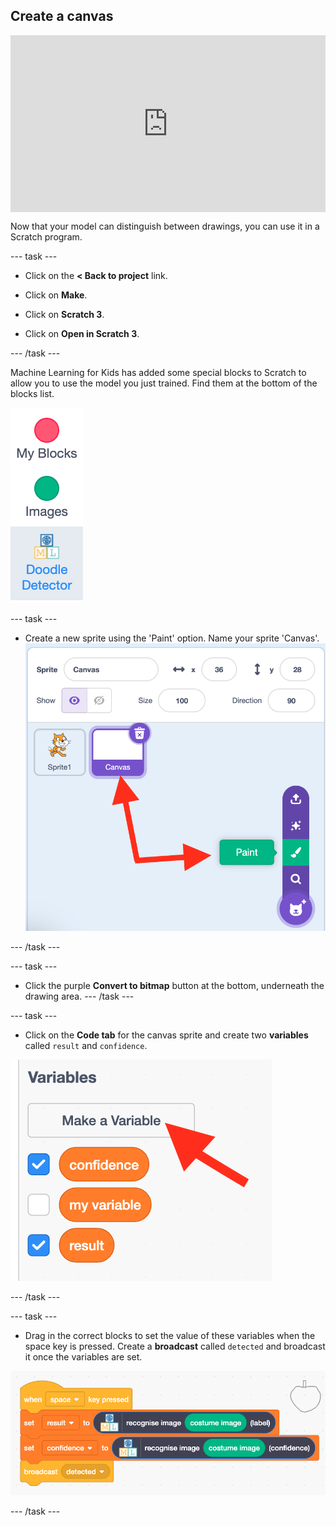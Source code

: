 ## Create a canvas

<html>
  <div style="position: relative; overflow: hidden; padding-top: 56.25%;">
    <iframe style="position: absolute; top: 0; left: 0; right: 0; width: 100%; height: 100%; border: none;" src="https://www.youtube.com/embed/rQ9M3I7769E?rel=0&cc_load_policy=1" allowfullscreen allow="accelerometer; autoplay; clipboard-write; encrypted-media; gyroscope; picture-in-picture; web-share"></iframe>
  </div>
</html>


Now that your model can distinguish between drawings, you can use it in a Scratch program.

--- task ---
+ Click on the **< Back to project** link.

+ Click on **Make**.

+ Click on **Scratch 3**.

+ Click on **Open in Scratch 3**.

--- /task ---

Machine Learning for Kids has added some special blocks to Scratch to allow you to use the model you just trained. Find them at the bottom of the blocks list.

![New blocks called 'Doodle detector' appear in the menu under Images](images/new-blocks.png)

--- task ---

+ Create a new sprite using the 'Paint' option. Name your sprite 'Canvas'.
![Add a new sprite using paint, and name it canvas](images/new-sprite.png)

--- /task ---

--- task ---
+ Click the purple **Convert to bitmap** button at the bottom, underneath the drawing area.
--- /task ---


--- task ---
+ Click on the **Code tab** for the canvas sprite and create two **variables** called `result` and `confidence`.

![Create two new variables called confidence and result](images/create-variable.png)

--- /task ---

--- task ---
+ Drag in the correct blocks to set the value of these variables when the space key is pressed. Create a **broadcast** called `detected` and broadcast it once the variables are set.

![Scratch code: When space key pressed, set result to recognise image (costume image) label, set confidence to recognise image (costume image) confidence, broadcast detected](images/canvas-sprite.png)

--- /task ---

